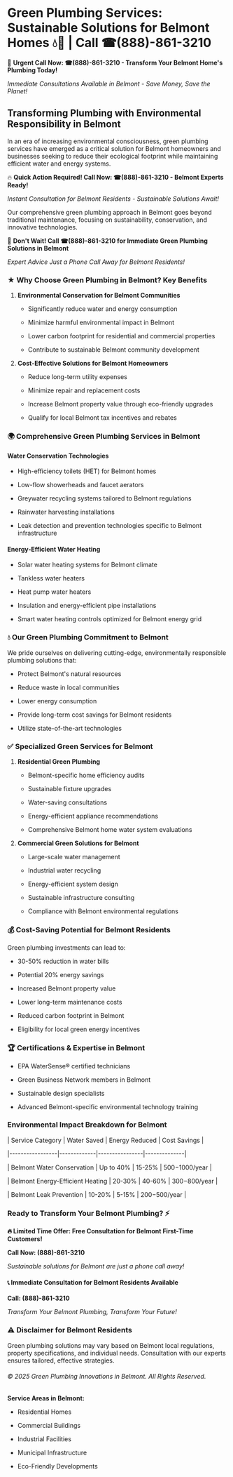 # Green Plumbing Services: Sustainable Solutions for Belmont Homes 💧🌿 | Call ☎(888)-861-3210

🚨 **Urgent Call Now: ☎(888)-861-3210 - Transform Your Belmont Home's Plumbing Today!**
*Immediate Consultations Available in Belmont - Save Money, Save the Planet!*

## Transforming Plumbing with Environmental Responsibility in Belmont

In an era of increasing environmental consciousness, green plumbing services have emerged as a critical solution for Belmont homeowners and businesses seeking to reduce their ecological footprint while maintaining efficient water and energy systems. 

🔥 **Quick Action Required! Call Now: ☎(888)-861-3210 - Belmont Experts Ready!**
*Instant Consultation for Belmont Residents - Sustainable Solutions Await!*

Our comprehensive green plumbing approach in Belmont goes beyond traditional maintenance, focusing on sustainability, conservation, and innovative technologies.

🚨 **Don't Wait! Call ☎(888)-861-3210 for Immediate Green Plumbing Solutions in Belmont**
*Expert Advice Just a Phone Call Away for Belmont Residents!*

### ★ Why Choose Green Plumbing in Belmont? Key Benefits

1. **Environmental Conservation for Belmont Communities** 
   - Significantly reduce water and energy consumption
   - Minimize harmful environmental impact in Belmont
   - Lower carbon footprint for residential and commercial properties
   - Contribute to sustainable Belmont community development

2. **Cost-Effective Solutions for Belmont Homeowners** 
   - Reduce long-term utility expenses
   - Minimize repair and replacement costs
   - Increase Belmont property value through eco-friendly upgrades
   - Qualify for local Belmont tax incentives and rebates

### 🌍 Comprehensive Green Plumbing Services in Belmont

#### Water Conservation Technologies
- High-efficiency toilets (HET) for Belmont homes
- Low-flow showerheads and faucet aerators
- Greywater recycling systems tailored to Belmont regulations
- Rainwater harvesting installations
- Leak detection and prevention technologies specific to Belmont infrastructure

#### Energy-Efficient Water Heating
- Solar water heating systems for Belmont climate
- Tankless water heaters
- Heat pump water heaters
- Insulation and energy-efficient pipe installations
- Smart water heating controls optimized for Belmont energy grid

### 💧 Our Green Plumbing Commitment to Belmont

We pride ourselves on delivering cutting-edge, environmentally responsible plumbing solutions that:
- Protect Belmont's natural resources
- Reduce waste in local communities
- Lower energy consumption
- Provide long-term cost savings for Belmont residents
- Utilize state-of-the-art technologies

### ✅ Specialized Green Services for Belmont

1. **Residential Green Plumbing**
   - Belmont-specific home efficiency audits
   - Sustainable fixture upgrades
   - Water-saving consultations
   - Energy-efficient appliance recommendations
   - Comprehensive Belmont home water system evaluations

2. **Commercial Green Solutions for Belmont**
   - Large-scale water management
   - Industrial water recycling
   - Energy-efficient system design
   - Sustainable infrastructure consulting
   - Compliance with Belmont environmental regulations

### 💰 Cost-Saving Potential for Belmont Residents

Green plumbing investments can lead to:
- 30-50% reduction in water bills
- Potential 20% energy savings
- Increased Belmont property value
- Lower long-term maintenance costs
- Reduced carbon footprint in Belmont
- Eligibility for local green energy incentives

### 🏆 Certifications & Expertise in Belmont

- EPA WaterSense® certified technicians
- Green Business Network members in Belmont
- Sustainable design specialists
- Advanced Belmont-specific environmental technology training

### Environmental Impact Breakdown for Belmont

| Service Category | Water Saved | Energy Reduced | Cost Savings |
|-----------------|-------------|----------------|--------------|
| Belmont Water Conservation | Up to 40% | 15-25% | $500-$1000/year |
| Belmont Energy-Efficient Heating | 20-30% | 40-60% | $300-$800/year |
| Belmont Leak Prevention | 10-20% | 5-15% | $200-$500/year |

### Ready to Transform Your Belmont Plumbing? ⚡

**🔥 Limited Time Offer: Free Consultation for Belmont First-Time Customers!**

**Call Now: (888)-861-3210**
*Sustainable solutions for Belmont are just a phone call away!*

#### 📞 Immediate Consultation for Belmont Residents Available

**Call: (888)-861-3210**
*Transform Your Belmont Plumbing, Transform Your Future!*

### ⚠️ Disclaimer for Belmont Residents

Green plumbing solutions may vary based on Belmont local regulations, property specifications, and individual needs. Consultation with our experts ensures tailored, effective strategies.

###### © 2025 Green Plumbing Innovations in Belmont. All Rights Reserved.

**Service Areas in Belmont:** 
- Residential Homes
- Commercial Buildings
- Industrial Facilities
- Municipal Infrastructure
- Eco-Friendly Developments